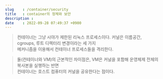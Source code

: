 ```yaml
---
slug    : /container/security 
title   : container의 정체와 보안
description : 
date    : 2022-09-28 07:49:37 +0900
---
```


> 컨테이너는 그냥 시야가 제한된 리눅스 프로세스이다. 커널은 이름공간, cgroups, 루트 디렉터리 변경이라는 세 가지   
메커니즘을 이용해서 컨테이너 프로세스들을 격리한다. 

> 둘(컨테이너와 VM)의 근본적인 차이점은, VM은 커널을 포함해 운영체제 전체의 복사본을 실행하는 반면  
컨테이너는 호스트 컴퓨터의 커널을 공유한다는 점이다.  

> 
